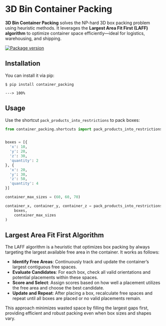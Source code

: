 # 3D Bin Container Packing

**3D Bin Container Packing** solves the NP-hard 3D box packing problem using heuristic methods. It leverages the **Largest Area Fit First (LAFF) algorithm** to optimize container space efficiently—ideal for logistics, warehousing, and shipping.

<a href="https://pypi.org/project/container_packing" target="_blank">
    <img src="https://img.shields.io/pypi/v/container_packing?color=%2334D058&label=pypi%20package" alt="Package version">
</a>


## Installation

You can install it via pip:

<div class="termy">

```console
$ pip install container_packing

---> 100%
```

</div>


## Usage

Use the shortcut `pack_products_into_restrictions` to pack boxes:

```Python
from container_packing.shortcuts import pack_products_into_restrictions


boxes = [{
  'x': 10,
  'y': 20,
  'z': 30,
  'quantity': 2
}, {
  'x': 20,
  'y': 30,
  'z': 50,
  'quantity': 4
}]

container_max_sizes = (60, 60, 70)

container_x, container_y, container_z = pack_products_into_restrictions(
    boxes,
    container_max_sizes
)
```

## Largest Area Fit First Algorithm

The LAFF algorithm is a heuristic that optimizes box packing by always targeting the largest available free area in the container. It works as follows:

* **Identify Free Areas**: Continuously track and update the container’s largest contiguous free spaces.
* **Evaluate Candidates**: For each box, check all valid orientations and potential placements within these spaces.
* **Score and Select**: Assign scores based on how well a placement utilizes the free area and choose the best candidate.
* **Update and Repeat**: After placing a box, recalculate free spaces and repeat until all boxes are placed or no valid placements remain.

This approach minimizes wasted space by filling the largest gaps first, providing efficient and robust packing even when box sizes and shapes vary.

